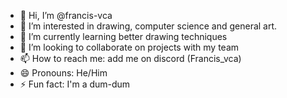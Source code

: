- 👋 Hi, I’m @francis-vca
- 👀 I’m interested in drawing, computer science and general art.
- 🌱 I’m currently learning better drawing techniques
- 💞️ I’m looking to collaborate on projects with my team
- 📫 How to reach me: add me on discord (Francis_vca)
- 😄 Pronouns: He/Him
- ⚡ Fun fact: I'm a dum-dum
